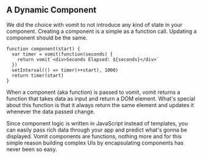 ## A Dynamic Component

We did the choice with vomit to not introduce any kind of state in your component. Creating a component is a simple as a function call. Updating a component should be the same.

```vomit
function component(start) {
  var timer = vomit(function(seconds) {
    return vomit`<div>Seconds Elapsed: ${seconds}</div>`
  })
  setInterval(() => timer(++start), 1000)
  return timer(start)
}
```

When a component (aka function) is passed to vomit, vomit returns a function that takes data as input and return a DOM element. What's special about this function is that it always return the same element and updates it whenever the data passed change.

Since component logic is written in JavaScript instead of templates, you can easily pass rich data through your app and predict what's gonna be displayed. Vomit components are functions, nothing more and for this simple reason building complex UIs by encapsulating components has never been so easy.
